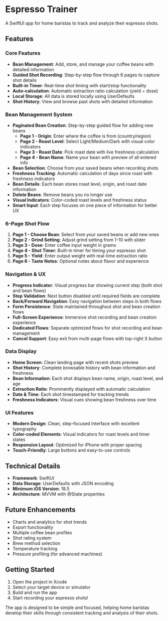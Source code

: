 # Espresso Trainer

A SwiftUI app for home baristas to track and analyze their espresso shots.

## Features

### Core Features
- **Bean Management**: Add, store, and manage your coffee beans with detailed information
- **Guided Shot Recording**: Step-by-step flow through 6 pages to capture shot details
- **Built-in Timer**: Real-time shot timing with start/stop functionality
- **Auto-calculation**: Automatic extraction ratio calculation (yield ÷ dose)
- **Local Storage**: All data is stored locally using UserDefaults
- **Shot History**: View and browse past shots with detailed information

### Bean Management System
- **Paginated Bean Creation**: Step-by-step guided flow for adding new beans
  - **Page 1 - Origin**: Enter where the coffee is from (country/region)
  - **Page 2 - Roast Level**: Select Light/Medium/Dark with visual color indicators
  - **Page 3 - Roast Date**: Pick roast date with live freshness calculation
  - **Page 4 - Bean Name**: Name your bean with preview of all entered info
- **Bean Selection**: Choose from your saved beans when recording shots
- **Freshness Tracking**: Automatic calculation of days since roast with freshness indicators
- **Bean Details**: Each bean stores roast level, origin, and roast date information
- **Delete Beans**: Remove beans you no longer use
- **Visual Indicators**: Color-coded roast levels and freshness status
- **Smart Input**: Each step focuses on one piece of information for better UX

### 6-Page Shot Flow
1. **Page 1 - Choose Bean**: Select from your saved beans or add new ones
2. **Page 2 - Grind Setting**: Adjust grind setting from 1-10 with slider  
3. **Page 3 - Dose**: Enter coffee input weight in grams
4. **Page 4 - Shot Timer**: Built-in timer for timing your espresso shot
5. **Page 5 - Yield**: Enter output weight with real-time extraction ratio
6. **Page 6 - Taste Notes**: Optional notes about flavor and experience

### Navigation & UX
- **Progress Indicator**: Visual progress bar showing current step (both shot and bean flows)
- **Step Validation**: Next button disabled until required fields are complete
- **Back/Forward Navigation**: Easy navigation between steps in both flows
- **Form Persistence**: State maintained throughout shot and bean creation flows
- **Full-Screen Experience**: Immersive shot recording and bean creation experience
- **Dedicated Flows**: Separate optimized flows for shot recording and bean management
- **Cancel Support**: Easy exit from multi-page flows with top-right X button

### Data Display
- **Home Screen**: Clean landing page with recent shots preview
- **Shot History**: Complete browsable history with bean information and freshness
- **Bean Information**: Each shot displays bean name, origin, roast level, and age
- **Extraction Ratio**: Prominently displayed with automatic calculation
- **Date & Time**: Each shot timestamped for tracking trends
- **Freshness Indicators**: Visual cues showing bean freshness over time

### UI Features
- **Modern Design**: Clean, step-focused interface with excellent typography
- **Color-coded Elements**: Visual indicators for roast levels and timer states
- **Responsive Layout**: Optimized for iPhone with proper spacing
- **Touch-Friendly**: Large buttons and easy-to-use controls

## Technical Details

- **Framework**: SwiftUI
- **Data Storage**: UserDefaults with JSON encoding
- **Minimum iOS Version**: 18.5
- **Architecture**: MVVM with @State properties

## Future Enhancements

- Charts and analytics for shot trends
- Export functionality
- Multiple coffee bean profiles
- Shot rating system
- Brew method selection
- Temperature tracking
- Pressure profiling (for advanced machines)

## Getting Started

1. Open the project in Xcode
2. Select your target device or simulator
3. Build and run the app
4. Start recording your espresso shots!

The app is designed to be simple and focused, helping home baristas develop their skills through consistent tracking and analysis of their shots. 